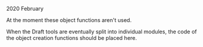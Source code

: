 2020 February

At the moment these object functions aren't used.

When the Draft tools are eventually split into individual modules,
the code of the object creation functions should be placed here.

